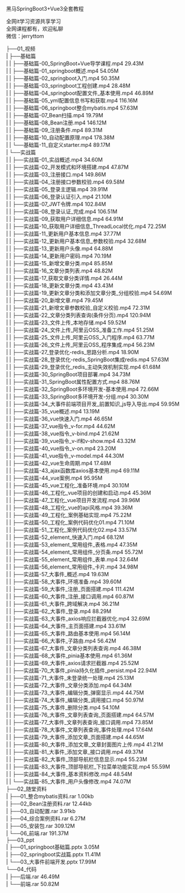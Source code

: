 黑马SpringBoot3+Vue3全套教程

全网it学习资源共享学习<br>全网课程都有，欢迎私聊<br>微信：jerryttom<br>

├──01_视频<br> | ├──基础篇<br> | | ├──基础篇-00_SpringBoot+Vue导学课程.mp4 29.43M<br> | | ├──基础篇-01_springboot概述.mp4 54.05M<br> | | ├──基础篇-02_springboot入门.mp4 50.35M<br> | | ├──基础篇-03_springboot工程创建.mp4 28.48M<br> | | ├──基础篇-04_springboot配置文件_基本使用.mp4 46.89M<br> | | ├──基础篇-05_yml配置信息书写和获取.mp4 116.16M<br> | | ├──基础篇-06_springboot整合mybatis.mp4 57.63M<br> | | ├──基础篇-07_Bean扫描.mp4 19.79M<br> | | ├──基础篇-08_Bean注册.mp4 146.12M<br> | | ├──基础篇-09_注册条件.mp4 89.31M<br> | | ├──基础篇-10_自动配置原理.mp4 178.38M<br> | | └──基础篇-11_自定义starter.mp4 89.17M<br> | └──实战篇<br> | | ├──实战篇-01_实战概述.mp4 34.60M<br> | | ├──实战篇-02_开发模式和环境搭建.mp4 47.87M<br> | | ├──实战篇-03_注册接口.mp4 149.86M<br> | | ├──实战篇-04_注册接口参数校验.mp4 69.58M<br> | | ├──实战篇-05_登录主逻辑.mp4 39.91M<br> | | ├──实战篇-06_登录认证引入.mp4 21.10M<br> | | ├──实战篇-07_JWT令牌.mp4 102.84M<br> | | ├──实战篇-08_登录认证_完成.mp4 106.51M<br> | | ├──实战篇-09_获取用户详细信息.mp4 64.91M<br> | | ├──实战篇-10_获取用户详细信息_ThreadLocal优化.mp4 72.25M<br> | | ├──实战篇-11_更新用户基本信息.mp4 37.77M<br> | | ├──实战篇-12_更新用户基本信息_参数校验.mp4 32.68M<br> | | ├──实战篇-13_更新用户头像.mp4 64.88M<br> | | ├──实战篇-14_更新用户密码.mp4 70.19M<br> | | ├──实战篇-15_新增文章分类.mp4 85.85M<br> | | ├──实战篇-16_文章分类列表.mp4 48.82M<br> | | ├──实战篇-17_获取文章分类详情.mp4 26.44M<br> | | ├──实战篇-18_更新文章分类.mp4 43.43M<br> | | ├──实战篇-19_更新文章分类和添加文章分类_分组校验.mp4 54.69M<br> | | ├──实战篇-20_新增文章.mp4 79.45M<br> | | ├──实战篇-21_新增文章参数校验_自定义校验.mp4 72.31M<br> | | ├──实战篇-22_文章分类列表查询(条件分页).mp4 120.94M<br> | | ├──实战篇-23_文件上传_本地存储.mp4 59.52M<br> | | ├──实战篇-24_文件上传_阿里云OSS_准备工作.mp4 51.25M<br> | | ├──实战篇-25_文件上传_阿里云OSS_入门程序.mp4 63.77M<br> | | ├──实战篇-26_文件上传_阿里云OSS_程序集成.mp4 56.23M<br> | | ├──实战篇-27_登录优化-redis_思路分析.mp4 18.90M<br> | | ├──实战篇-28_登录优化-redis_SpringBoot集成redis.mp4 57.63M<br> | | ├──实战篇-29_登录优化_redis_主动失效机制实现.mp4 61.68M<br> | | ├──实战篇-30_SpringBoot项目部署.mp4 34.73M<br> | | ├──实战篇-31_SpringBoot属性配置方式.mp4 88.76M<br> | | ├──实战篇-32_SpringBoot多环境开发-基本使用.mp4 72.66M<br> | | ├──实战篇-33_SpringBoot多环境开发-分组.mp4 30.30M<br> | | ├──实战篇-34_大事件前端项目开发_前置知识_js导入导出.mp4 59.95M<br> | | ├──实战篇-35_vue概述.mp4 13.19M<br> | | ├──实战篇-36_vue快速入门.mp4 46.65M<br> | | ├──实战篇-37_vue指令_v-for.mp4 44.62M<br> | | ├──实战篇-38_vue指令_v-bind.mp4 21.62M<br> | | ├──实战篇-39_vue指令_v-if和v-show.mp4 43.32M<br> | | ├──实战篇-40_vue指令_v-on.mp4 23.20M<br> | | ├──实战篇-41_vue指令_v-model.mp4 44.30M<br> | | ├──实战篇-42_vue生命周期.mp4 17.48M<br> | | ├──实战篇-43_ajax函数库axios基本使用.mp4 69.11M<br> | | ├──实战篇-44_vue案例.mp4 95.95M<br> | | ├──实战篇-45_vue工程化_准备环境.mp4 30.10M<br> | | ├──实战篇-46_工程化_vue项目的创建和启动.mp4 45.36M<br> | | ├──实战篇-47_工程化_vue项目开发流程.mp4 39.96M<br> | | ├──实战篇-48_工程化_vue的api风格.mp4 39.36M<br> | | ├──实战篇-49_工程化_案例基础实现.mp4 75.22M<br> | | ├──实战篇-50_工程化_案例代码优化01.mp4 71.10M<br> | | ├──实战篇-51_工程化_案例代码优化02.mp4 33.57M<br> | | ├──实战篇-52_element_快速入门.mp4 68.12M<br> | | ├──实战篇-53_element_常用组件_表格.mp4 47.35M<br> | | ├──实战篇-54_element_常用组件_分页条.mp4 55.72M<br> | | ├──实战篇-55_element_常用组件_表单.mp4 32.64M<br> | | ├──实战篇-56_element_常用组件_卡片.mp4 34.98M<br> | | ├──实战篇-57_大事件_概述.mp4 19.63M<br> | | ├──实战篇-58_大事件_环境准备.mp4 39.60M<br> | | ├──实战篇-59_大事件_注册_页面搭建.mp4 111.42M<br> | | ├──实战篇-60_大事件_注册_接口调用.mp4 60.87M<br> | | ├──实战篇-61_大事件_跨域解决.mp4 36.21M<br> | | ├──实战篇-62_大事件_登录.mp4 88.29M<br> | | ├──实战篇-63_大事件_axios响应拦截器优化.mp4 32.69M<br> | | ├──实战篇-64_大事件_主页面搭建.mp4 33.61M<br> | | ├──实战篇-65_大事件_路由基本使用.mp4 56.14M<br> | | ├──实战篇-66_大事件_子路由.mp4 56.42M<br> | | ├──实战篇-67_大事件_文章分类列表查询.mp4 46.38M<br> | | ├──实战篇-68_大事件_pinia基本使用.mp4 61.36M<br> | | ├──实战篇-69_大事件_axios请求拦截器.mp4 25.52M<br> | | ├──实战篇-70_大事件_pinia持久化插件_persist.mp4 22.94M<br> | | ├──实战篇-71_大事件_未登录统一处理.mp4 25.13M<br> | | ├──实战篇-72_大事件_文章分类添加.mp4 64.34M<br> | | ├──实战篇-73_大事件_编辑分类_弹窗显示.mp4 44.75M<br> | | ├──实战篇-74_大事件_编辑分类_调用接口.mp4 50.97M<br> | | ├──实战篇-75_大事件_删除分类.mp4 54.10M<br> | | ├──实战篇-76_大事件_文章列表查询_页面搭建.mp4 64.57M<br> | | ├──实战篇-77_大事件_文章列表查询_接口调用.mp4 73.85M<br> | | ├──实战篇-78_大事件_文章列表查询_事件处理.mp4 17.64M<br> | | ├──实战篇-79_大事件_添加文章_页面搭建.mp4 44.65M<br> | | ├──实战篇-80_大事件_添加文章_文章封面图片上传.mp4 41.21M<br> | | ├──实战篇-81_大事件_添加文章_接口调用.mp4 49.37M<br> | | ├──实战篇-82_大事件_顶部导航栏信息显示.mp4 55.23M<br> | | ├──实战篇-83_大事件_顶部导航栏_下拉菜单功能实现.mp4 55.59M<br> | | ├──实战篇-84_大事件_基本资料修改.mp4 48.54M<br> | | └──实战篇-85_大事件_用户头像修改.mp4 74.07M<br> ├──02_随堂资料<br> | ├──01_整合mybatis资料.rar 1.00kb<br> | ├──02_Bean注册资料.rar 12.44kb<br> | ├──03_自动配置.rar 3.91kb<br> | ├──04_综合案例资料.rar 6.27M<br> | ├──05_安装包.rar 309.12M<br> | └──06_前端.rar 191.37M<br> ├──03_ppt<br> | ├──01_springboot基础篇.pptx 3.05M<br> | ├──02_springboot实战篇.pptx 11.41M<br> | └──03_大事件前端开发.pptx 17.99M<br> └──04_代码<br> | ├──后端.rar 46.49M<br> | └──前端.rar 50.82M